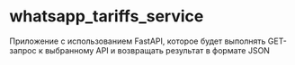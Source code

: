 # whatsapp_tariffs_service
Приложение с использованием FastAPI, которое будет выполнять GET-запрос к выбранному API и возвращать результат в формате JSON
